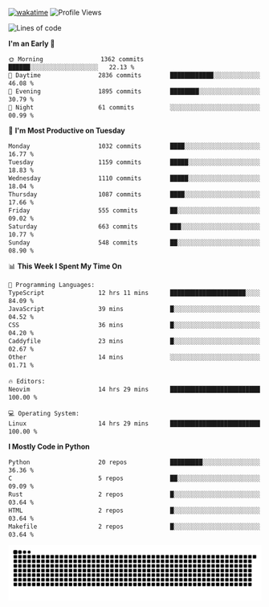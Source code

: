 [![wakatime](https://wakatime.com/badge/user/b920b284-3cde-4cd4-b72e-f7f22d050b16.svg)](https://wakatime.com/@b920b284-3cde-4cd4-b72e-f7f22d050b16)
![Profile Views](http://img.shields.io/badge/Profile%20Views-4586-blue)
<!--START_SECTION:waka-->
![Lines of code](https://img.shields.io/badge/From%20Hello%20World%20I%27ve%20Written-5.3%20million%20lines%20of%20code-blue)

**I'm an Early 🐤** 

```text
🌞 Morning                1362 commits        ██████░░░░░░░░░░░░░░░░░░░   22.13 % 
🌆 Daytime                2836 commits        ████████████░░░░░░░░░░░░░   46.08 % 
🌃 Evening                1895 commits        ████████░░░░░░░░░░░░░░░░░   30.79 % 
🌙 Night                  61 commits          ░░░░░░░░░░░░░░░░░░░░░░░░░   00.99 % 
```
📅 **I'm Most Productive on Tuesday** 

```text
Monday                   1032 commits        ████░░░░░░░░░░░░░░░░░░░░░   16.77 % 
Tuesday                  1159 commits        █████░░░░░░░░░░░░░░░░░░░░   18.83 % 
Wednesday                1110 commits        █████░░░░░░░░░░░░░░░░░░░░   18.04 % 
Thursday                 1087 commits        ████░░░░░░░░░░░░░░░░░░░░░   17.66 % 
Friday                   555 commits         ██░░░░░░░░░░░░░░░░░░░░░░░   09.02 % 
Saturday                 663 commits         ███░░░░░░░░░░░░░░░░░░░░░░   10.77 % 
Sunday                   548 commits         ██░░░░░░░░░░░░░░░░░░░░░░░   08.90 % 
```


📊 **This Week I Spent My Time On** 

```text
💬 Programming Languages: 
TypeScript               12 hrs 11 mins      █████████████████████░░░░   84.09 % 
JavaScript               39 mins             █░░░░░░░░░░░░░░░░░░░░░░░░   04.52 % 
CSS                      36 mins             █░░░░░░░░░░░░░░░░░░░░░░░░   04.20 % 
Caddyfile                23 mins             █░░░░░░░░░░░░░░░░░░░░░░░░   02.67 % 
Other                    14 mins             ░░░░░░░░░░░░░░░░░░░░░░░░░   01.71 % 

🔥 Editors: 
Neovim                   14 hrs 29 mins      █████████████████████████   100.00 % 

💻 Operating System: 
Linux                    14 hrs 29 mins      █████████████████████████   100.00 % 
```

**I Mostly Code in Python** 

```text
Python                   20 repos            █████████░░░░░░░░░░░░░░░░   36.36 % 
C                        5 repos             ██░░░░░░░░░░░░░░░░░░░░░░░   09.09 % 
Rust                     2 repos             █░░░░░░░░░░░░░░░░░░░░░░░░   03.64 % 
HTML                     2 repos             █░░░░░░░░░░░░░░░░░░░░░░░░   03.64 % 
Makefile                 2 repos             █░░░░░░░░░░░░░░░░░░░░░░░░   03.64 % 
```




<!--END_SECTION:waka-->
![Snake animation](https://raw.githubusercontent.com/timmypidashev/timmypidashev/main/commits.svg)
